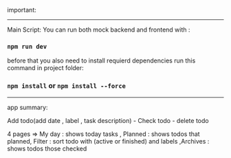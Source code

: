 important:

---

Main Script:
You can run both mock backend and frontend with :

### `npm run dev`

before that you also need to install requierd dependencies
run this command in project folder:

### `npm install` or `npm install --force`

---
app summary:

Add todo(add date , label , task description) - Check todo - delete todo

4 pages => My day : shows today tasks , Planned : shows todos that planned, Filter : sort todo with (active or finished) and labels ,Archives : shows todos those checked
